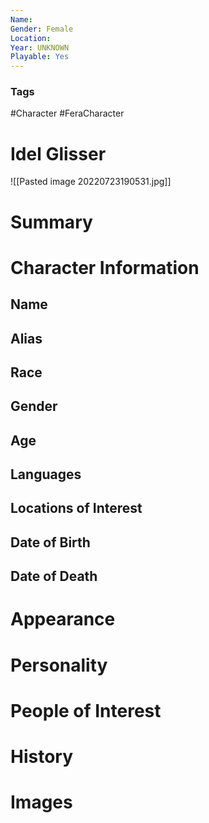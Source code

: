 ```yaml
---
Name: 
Gender: Female
Location: 
Year: UNKNOWN
Playable: Yes
---
```


### Tags
#Character #FeraCharacter 

# Idel Glisser

![[Pasted image 20220723190531.jpg]]
# Summary


# Character Information

## Name

## Alias

## Race

## Gender

## Age

## Languages

## Locations of Interest

## Date of Birth

## Date of Death

# Appearance

# Personality

# People of Interest

# History

# Images
